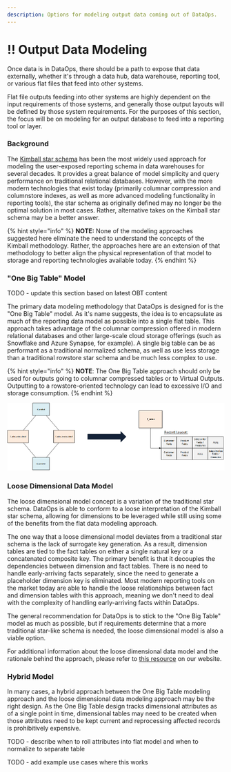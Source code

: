 ```yaml
---
description: Options for modeling output data coming out of DataOps.
---
```


# !! Output Data Modeling

Once data is in DataOps, there should be a path to expose that data externally, whether it's through a data hub, data warehouse, reporting tool, or various flat files that feed into other systems.

Flat file outputs feeding into other systems are highly dependent on the input requirements of those systems, and generally those output layouts will be defined by those system requirements.  For the purposes of this section, the focus will be on modeling for an output database to feed into a reporting tool or layer.

### Background

The [Kimball star schema](https://www.kimballgroup.com/data-warehouse-business-intelligence-resources/kimball-techniques/dimensional-modeling-techniques/) has been the most widely used approach for modeling the user-exposed reporting schema in data warehouses for several decades.  It provides a great balance of model simplicity and query performance on traditional relational databases.  However, with the more modern technologies that exist today \(primarily columnar compression and columnstore indexes, as well as more advanced modeling functionality in reporting tools\), the star schema as originally defined may no longer be the optimal solution in most cases.  Rather, alternative takes on the Kimball star schema may be a better answer.

{% hint style="info" %}
**NOTE:**  None of the modeling approaches suggested here eliminate the need to understand the concepts of the Kimball methodology.  Rather, the approaches here are an extension of that methodology to better align the physical representation of that model to storage and reporting technologies available today.
{% endhint %}

### "One Big Table" Model

TODO - update this section based on latest OBT content

The primary data modeling methodology that DataOps is designed for is the "One Big Table" model.  As it's name suggests, the idea is to encapsulate as much of the reporting data model as possible into a single flat table.  This approach takes advantage of the columnar compression offered in modern relational databases and other large-scale cloud storage offerings \(such as Snowflake and Azure Synapse, for example\).  A single big table can be as performant as a traditional normalized schema, as well as use less storage than a traditional rowstore star schema and be much less complex to use.

{% hint style="info" %}
**NOTE**:  The One Big Table approach should only be used for outputs going to columnar compressed tables or to Virtual Outputs.  Outputting to a rowstore-oriented technology can lead to excessive I/O and storage consumption.
{% endhint %}



![An example of a star schema collapsed into One Big Table.](../.gitbook/assets/image%20%28259%29.png)

### 

### Loose Dimensional Data Model

The loose dimensional model concept is a variation of the traditional star schema.  DataOps is able to conform to a loose interpretation of the Kimball star schema, allowing for dimensions to be leveraged while still using some of the benefits from the flat data modeling approach.

The one way that a loose dimensional model deviates from a traditional star schema is the lack of surrogate key generation.  As a result, dimension tables are tied to the fact tables on either a single natural key or a concatenated composite key.  The primary benefit is that it decouples the dependencies between dimension and fact tables.  There is no need to handle early-arriving facts separately, since the need to generate a placeholder dimension key is eliminated.  Most modern reporting tools on the market today are able to handle the loose relationships between fact and dimension tables with this approach, meaning we don't need to deal with the complexity of handling early-arriving facts within DataOps.

The general recommendation for DataOps is to stick to the "One Big Table" model as much as possible, but if requirements determine that a more traditional star-like schema is needed, the loose dimensional model is also a viable option.

For additional information about the loose dimensional data model and the rationale behind the approach, please refer to [this resource](https://www.westmonroepartners.com/perspectives/resource/data-modeling-approach-leverage-analytics-reporting) on our website.

### Hybrid Model

In many cases, a hybrid approach between the One Big Table modeling approach and the loose dimensional data modeling approach may be the right design.  As the One Big Table design tracks dimensional attributes as of a single point in time, dimensional tables may need to be created when those attributes need to be kept current and reprocessing affected records is prohibitively expensive.

TODO - describe when to roll attributes into flat model and when to normalize to separate table

TODO - add example use cases where this works

